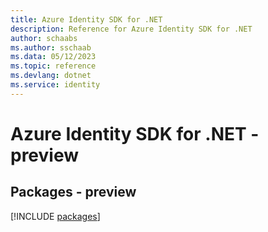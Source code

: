 ```yaml
---
title: Azure Identity SDK for .NET
description: Reference for Azure Identity SDK for .NET
author: schaabs
ms.author: sschaab
ms.data: 05/12/2023
ms.topic: reference
ms.devlang: dotnet
ms.service: identity
---
```

# Azure Identity SDK for .NET - preview
## Packages - preview
[!INCLUDE [packages](identity-index.md)]